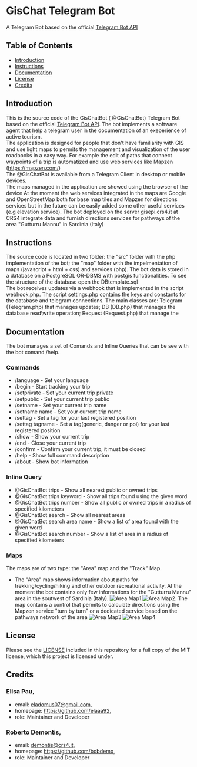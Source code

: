 # GisChat Telegram Bot

A Telegram Bot based on the official [Telegram Bot API](https://core.telegram.org/bots/api)

## Table of Contents
- [Introduction](#introduction)
- [Instructions](#instructions)
- [Documentation](#documentation)
- [License](#license)
- [Credits](#credits)

## Introduction
This is the source code of the GisChatBot ( @GisChatBot) Telegram Bot based on the official [Telegram Bot API]( https://core.telegram.org/bots/api ). 
The bot implements a software agent that help a telegram user in the documentation of an exeperience of active tourism.  
The application is designed for people that don't have familiarity with GIS and use light maps to permits the management and visualization of the user roadbooks in a easy way.
For example the edit of paths that connect waypoints of a trip is automatized and use web services like Mapzen (https://mapzen.com/)        
The @GisChatBot is available from a Telegram Client in desktop or mobile devices.   
The maps managed in the application are showed using the browser of the device 
At the moment the web services integrated in the maps are Google and OpenStreetMap both for base map tiles and Mapzen for directions services but in the future can be easily added some other useful services (e.g elevation service).
The bot deployed on the server gisepi.crs4.it at CRS4 integrate data and furnish directions services for pathways of the area "Gutturru Mannu" in Sardinia (Italy) 

## Instructions
The source code is located in two folder: the "src" folder with the php implementation of the bot; the "map" folder with the impelmentation of maps (javascript + html + css) and services (php).
The bot data is stored in a database on a PostgreSQL OR-DBMS with postgis functionalities. To see the structure of the database open the DBtemplate.sql  
The bot receives updates via a webhook that is implemented in the script webhook.php. The script settings.php contains the keys and constants for the database and telegram connections. 
The main classes are: Telegram (Telegram.php) that manages updates; DB (DB.php) that manages the database read\write operation; Request (Request.php) that manage the 

## Documentation
The bot manages a set of Comands and Inline Queries that can be see with the bot comand /help. 

### Commands 
- /language - Set your language
- /begin - Start tracking your trip
- /setprivate - Set your current trip private
- /setpublic - Set your current trip public
- /setname - Set your current trip name
- /setname name - Set your current trip name
- /settag - Set a tag for your last registered position
- /settag tagname - Set a tag(generic, danger or poi) for your last registered position
- /show - Show your current trip
- /end - Close your current trip
- /confirm - Confirm your current trip, it must be closed
- /help - Show full command description
- /about - Show bot information

### Inline Query
- @GisChatBot trips - Show all nearest public or owned trips
- @GisChatBot trips keyword - Show all trips found using the given word
- @GisChatBot trips number - Show all public or owned trips in a radius of specified kilometers
- @GisChatBot search - Show all nearest areas
- @GisChatBot search area name - Show a list of area found with the given word
- @GisChatBot search number - Show a list of area in a radius of specified kilometers 

### Maps
The maps are of two type: the "Area" map and the "Track" Map.

- The "Area" map shows information about paths for trekking/cycling/hiking and other outdoor recreational activity. At the moment the bot contains only few informations for the "Gutturru Mannu" area in the soutwest of Sardinia (Italy). ![Area Map1](https://github.com/bobdemo/phpgischatbot/blob/master/5a_.png) ![Area Map2](https://github.com/bobdemo/phpgischatbot/blob/master/5b_.png). The map contains a control that permits to calculate directions using the Mapzen service "turn by turn" or a dedicated service based on the pathways network of the area  ![Area Map3](https://github.com/bobdemo/phpgischatbot/blob/master/6a_.png) ![Area Map4](https://github.com/bobdemo/phpgischatbot/blob/master/6b_.png)



## License
Please see the [LICENSE](LICENSE.md) included in this repository for a full copy of the MIT license,
which this project is licensed under.

## Credits

###  Elisa Pau,
 - email: eladomus07@gmail.com,
 - homepage: https://github.com/elaaa92,
 - role: Maintainer and Developer

###  Roberto Demontis,
 - email: demontis@crs4.it,
 - homepage: https://github.com/bobdemo,
 - role: Maintainer and Developer

